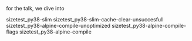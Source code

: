 for the talk, we dive into

sizetest_py38-slim
sizetest_py38-slim-cache-clear-unsuccesfull
sizetest_py38-alpine-compile-unoptimized
sizetest_py38-alpine-compile-flags
sizetest_py38-alpine-compile

